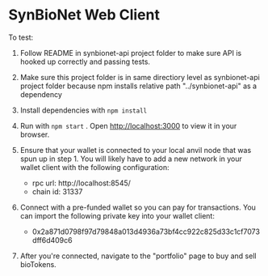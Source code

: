 # SynBioNet Web Client

To test:

1. Follow README in synbionet-api project folder to make sure API is hooked up correctly and passing tests.

2. Make sure this project folder is in same directiory level as synbionet-api project folder because npm installs relative path "../synbionet-api" as a dependency

3. Install dependencies with `npm install`

4. Run with `npm start` . Open [http://localhost:3000](http://localhost:3000) to view it in your browser.

5. Ensure that your wallet is connected to your local anvil node that was spun up in step 1. You will likely have to add a new network in your wallet client with the following configuration:

   - rpc url: http://localhost:8545/
   - chain id: 31337

6. Connect with a pre-funded wallet so you can pay for transactions. You can import the following private key into your wallet client:

   - 0x2a871d0798f97d79848a013d4936a73bf4cc922c825d33c1cf7073dff6d409c6

7. After you're connected, navigate to the "portfolio" page to buy and sell bioTokens.
